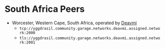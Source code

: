 # South Africa Peers

* Worcester, Western Cape, South Africa, operated by [Deavmi](http://deavmi.assigned.network)
    * `tcp://yggdrasil.community.garage.networks.deavmi.assigned.network:2000`
    * `tls://yggdrasil.community.garage.networks.deavmi.assigned.network:2001`
